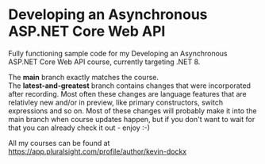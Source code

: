 # Developing an Asynchronous ASP.NET Core Web API
Fully functioning sample code for my Developing an Asynchronous ASP.NET Core Web API course, currently targeting .NET 8.

The **main** branch exactly matches the course.  
The **latest-and-greatest** branch contains changes that were incorporated after recording.  Most often these changes are language features that are relativley new and/or in preview, like primary constructors, switch expressions and so on.  Most of these changes will probably make it into the main branch when course updates happen, but if you don't want to wait for that you can already check it out - enjoy :-)

All my courses can be found at https://app.pluralsight.com/profile/author/kevin-dockx

